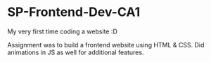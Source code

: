 # SP-Frontend-Dev-CA1

My very first time coding a website :D 

Assignment was to build a frontend website using HTML & CSS. Did animations in JS as well for additional features.
